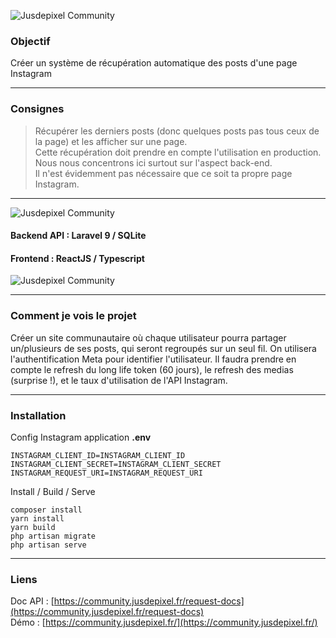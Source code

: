![Jusdepixel Community](https://community.jusdepixel.fr/logo.png)  

### Objectif
Créer un système de récupération automatique des posts d'une page Instagram

***
### Consignes
> Récupérer les derniers posts (donc quelques posts pas tous ceux de la page) et les afficher sur une page.  
> Cette récupération doit prendre en compte l'utilisation en production.  
> Nous nous concentrons ici surtout sur l'aspect back-end.  
> Il n'est évidemment pas nécessaire que ce soit ta propre page Instagram.

***
![Jusdepixel Community](https://img.shields.io/badge/coverage-88%25-yellowgreen)
#### Backend API : Laravel 9 / SQLite
#### Frontend : ReactJS / Typescript
![Jusdepixel Community](https://img.shields.io/badge/coverage-88%25-yellowgreen)

***
### Comment je vois le projet
Créer un site communautaire où chaque utilisateur pourra partager un/plusieurs de ses posts, qui seront regroupés sur un seul fil.
On utilisera l'authentification Meta pour identifier l'utilisateur. Il faudra prendre en compte le refresh du long life token (60 jours), le refresh des medias (surprise !), et le taux d'utilisation de l'API Instagram.

***
### Installation
Config Instagram application <strong>.env</strong>
```
INSTAGRAM_CLIENT_ID=INSTAGRAM_CLIENT_ID
INSTAGRAM_CLIENT_SECRET=INSTAGRAM_CLIENT_SECRET
INSTAGRAM_REQUEST_URI=INSTAGRAM_REQUEST_URI
```
Install / Build / Serve
```
composer install
yarn install
yarn build
php artisan migrate
php artisan serve
```

***
### Liens 
Doc API : [https://community.jusdepixel.fr/request-docs](https://community.jusdepixel.fr/request-docs)  
Démo : [https://community.jusdepixel.fr/](https://community.jusdepixel.fr/) 
